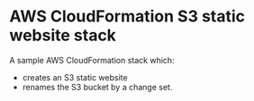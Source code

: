 # AWS CloudFormation S3 static website stack
A sample AWS CloudFormation stack which:
 - creates an S3 static website
 - renames the S3 bucket by a change set.


